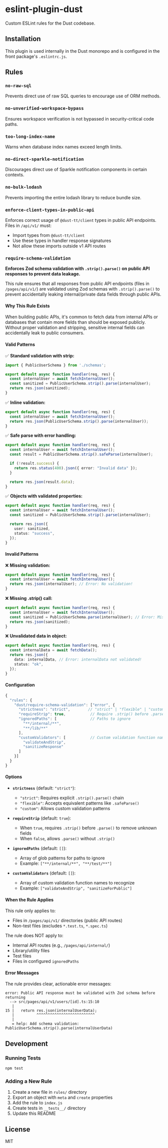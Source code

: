# eslint-plugin-dust

Custom ESLint rules for the Dust codebase.

## Installation

This plugin is used internally in the Dust monorepo and is configured in the front package's `.eslintrc.js`.

## Rules

### `no-raw-sql`

Prevents direct use of raw SQL queries to encourage use of ORM methods.

### `no-unverified-workspace-bypass`

Ensures workspace verification is not bypassed in security-critical code paths.

### `too-long-index-name`

Warns when database index names exceed length limits.

### `no-direct-sparkle-notification`

Discourages direct use of Sparkle notification components in certain contexts.

### `no-bulk-lodash`

Prevents importing the entire lodash library to reduce bundle size.

### `enforce-client-types-in-public-api`

Enforces correct usage of `@dust-tt/client` types in public API endpoints. Files in `/api/v1/` must:
- Import types from `@dust-tt/client`
- Use these types in handler response signatures
- Not allow these imports outside v1 API routes

### `require-schema-validation`

**Enforces Zod schema validation with `.strip().parse()` on public API responses to prevent data leakage.**

This rule ensures that all responses from public API endpoints (files in `/pages/api/v1/`) are validated using Zod schemas with `.strip().parse()` to prevent accidentally leaking internal/private data fields through public APIs.

#### Why This Rule Exists

When building public APIs, it's common to fetch data from internal APIs or databases that contain more fields than should be exposed publicly. Without proper validation and stripping, sensitive internal fields can accidentally leak to public consumers.

#### Valid Patterns

✅ **Standard validation with strip:**
```typescript
import { PublicUserSchema } from './schemas';

export default async function handler(req, res) {
  const internalUser = await fetchInternalUser();
  const sanitized = PublicUserSchema.strip().parse(internalUser);
  return res.json(sanitized);
}
```

✅ **Inline validation:**
```typescript
export default async function handler(req, res) {
  const internalUser = await fetchInternalUser();
  return res.json(PublicUserSchema.strip().parse(internalUser));
}
```

✅ **Safe parse with error handling:**
```typescript
export default async function handler(req, res) {
  const internalUser = await fetchInternalUser();
  const result = PublicUserSchema.strip().safeParse(internalUser);

  if (!result.success) {
    return res.status(400).json({ error: "Invalid data" });
  }

  return res.json(result.data);
}
```

✅ **Objects with validated properties:**
```typescript
export default async function handler(req, res) {
  const internalUser = await fetchInternalUser();
  const sanitized = PublicUserSchema.strip().parse(internalUser);

  return res.json({
    user: sanitized,
    status: "success",
  });
}
```

#### Invalid Patterns

❌ **Missing validation:**
```typescript
export default async function handler(req, res) {
  const internalUser = await fetchInternalUser();
  return res.json(internalUser); // Error: No validation!
}
```

❌ **Missing .strip() call:**
```typescript
export default async function handler(req, res) {
  const internalUser = await fetchInternalUser();
  const sanitized = PublicUserSchema.parse(internalUser); // Error: Missing .strip()!
  return res.json(sanitized);
}
```

❌ **Unvalidated data in object:**
```typescript
export default async function handler(req, res) {
  const internalData = await fetchData();
  return res.json({
    data: internalData, // Error: internalData not validated!
    status: "ok",
  });
}
```

#### Configuration

```javascript
{
  "rules": {
    "dust/require-schema-validation": ["error", {
      "strictness": "strict",        // "strict" | "flexible" | "custom"
      "requireStrip": true,           // Require .strip() before .parse()
      "ignoredPaths": [               // Paths to ignore
        "**/internal/**",
        "**/lib/**"
      ],
      "customValidators": [           // Custom validation function names
        "validateAndStrip",
        "sanitizeResponse"
      ]
    }]
  }
}
```

#### Options

- **`strictness`** (default: `"strict"`):
  - `"strict"`: Requires explicit `.strip().parse()` chain
  - `"flexible"`: Accepts equivalent patterns like `.safeParse()`
  - `"custom"`: Allows custom validation patterns

- **`requireStrip`** (default: `true`):
  - When `true`, requires `.strip()` before `.parse()` to remove unknown fields
  - When `false`, allows `.parse()` without `.strip()`

- **`ignoredPaths`** (default: `[]`):
  - Array of glob patterns for paths to ignore
  - Example: `["**/internal/**", "**/test/**"]`

- **`customValidators`** (default: `[]`):
  - Array of custom validation function names to recognize
  - Example: `["validateAndStrip", "sanitizeForPublic"]`

#### When the Rule Applies

This rule only applies to:
- Files in `/pages/api/v1/` directories (public API routes)
- Non-test files (excludes `*.test.ts`, `*.spec.ts`)

The rule does NOT apply to:
- Internal API routes (e.g., `/pages/api/internal/`)
- Library/utility files
- Test files
- Files in configured `ignoredPaths`

#### Error Messages

The rule provides clear, actionable error messages:

```
error: Public API response must be validated with Zod schema before returning
  --> src/pages/api/v1/users/[id].ts:15:10
   |
15 |   return res.json(internalUserData);
   |          ^^^^^^^^^^^^^^^^^^^^^^^^^^
   |
   = help: Add schema validation: PublicUserSchema.strip().parse(internalUserData)
```

## Development

### Running Tests

```bash
npm test
```

### Adding a New Rule

1. Create a new file in `rules/` directory
2. Export an object with `meta` and `create` properties
3. Add the rule to `index.js`
4. Create tests in `__tests__/` directory
5. Update this README

## License

MIT
